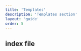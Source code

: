 ```yaml
---
title: 'Templates'
description: 'Templates section'
layout: 'guide'
order: 5
---
```


## index file
